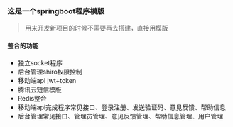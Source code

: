### 这是一个springboot程序模版
> 用来开发新项目的时候不需要再去搭建，直接用模版

#### 整合的功能
* 独立socket程序
* 后台管理shiro权限控制
* 移动端api jwt+token
* 腾讯云短信模版
* Redis整合
* 移动端api完成程序常见接口、登录注册、发送验证码、意见反馈、帮助信息
* 后台管理常见接口、管理员管理、意见反馈管理、帮助信息管理、用户管理
